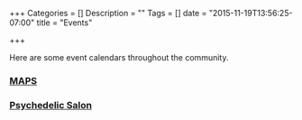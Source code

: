 +++
Categories = []
Description = ""
Tags = []
date = "2015-11-19T13:56:25-07:00"
title = "Events"

+++

Here are some event calendars throughout the community.

### [MAPS](http://www.maps.org/participate/events-calendar/)
### [Psychedelic Salon](https://psychedelicsalon.com/events/)
